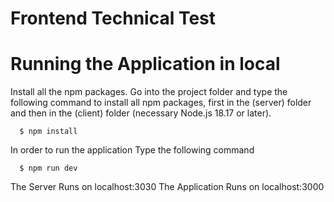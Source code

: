 # Frontend Technical Test

# Running the Application in local

Install all the npm packages. Go into the project folder and type the following command to install all npm packages, first in the (server) folder and then in the (client) folder (necessary Node.js 18.17 or later).

```
  $ npm install
```


In order to run the application Type the following command

```
  $ npm run dev
```

The Server Runs on localhost:3030
The Application Runs on localhost:3000